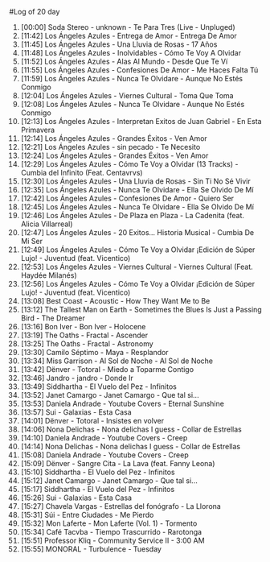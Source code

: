 #Log of 20 day

1. [00:00] Soda Stereo - unknown - Te Para Tres (Live - Unpluged)
1. [11:42] Los Ángeles Azules - Entrega de Amor - Entrega De Amor
1. [11:45] Los Ángeles Azules - Una Lluvia de Rosas - 17 Años
1. [11:48] Los Ángeles Azules - Inolvidables - Cómo Te Voy A Olvidar
1. [11:52] Los Ángeles Azules - Alas Al Mundo - Desde Que Te Ví
1. [11:55] Los Ángeles Azules - Confesiones De Amor - Me Haces Falta Tú
1. [11:59] Los Ángeles Azules - Nunca Te Olvidare - Aunque No Estés Conmigo
1. [12:04] Los Ángeles Azules - Viernes Cultural - Toma Que Toma
1. [12:08] Los Ángeles Azules - Nunca Te Olvidare - Aunque No Estés Conmigo
1. [12:13] Los Ángeles Azules - Interpretan Exitos de Juan Gabriel - En Esta Primavera
1. [12:14] Los Ángeles Azules - Grandes Éxitos - Ven Amor
1. [12:21] Los Ángeles Azules - sin pecado - Te Necesito
1. [12:24] Los Ángeles Azules - Grandes Éxitos - Ven Amor
1. [12:29] Los Ángeles Azules - Cómo Te Voy a Olvidar (13 Tracks) - Cumbia del Infinito (Feat. Centavrvs)
1. [12:30] Los Ángeles Azules - Una Lluvia de Rosas - Sin Ti No Sé Vivir
1. [12:35] Los Ángeles Azules - Nunca Te Olvidare - Ella Se Olvido De Mí
1. [12:42] Los Ángeles Azules - Confesiones De Amor - Quiero Ser
1. [12:45] Los Ángeles Azules - Nunca Te Olvidare - Ella Se Olvido De Mí
1. [12:46] Los Ángeles Azules - De Plaza en Plaza - La Cadenita (feat. Alicia Villarreal)
1. [12:47] Los Ángeles Azules - 20 Exitos... Historia Musical - Cumbia De Mi Ser
1. [12:49] Los Ángeles Azules - Cómo Te Voy a Olvidar ¡Edición de Súper Lujo! - Juventud (feat. Vicentico)
1. [12:53] Los Ángeles Azules - Viernes Cultural - Viernes Cultural (Feat. Haydée Milanés)
1. [12:56] Los Ángeles Azules - Cómo Te Voy a Olvidar ¡Edición de Súper Lujo! - Juventud (feat. Vicentico)
1. [13:08] Best Coast - Acoustic - How They Want Me to Be
1. [13:12] The Tallest Man on Earth - Sometimes the Blues Is Just a Passing Bird - The Dreamer
1. [13:16] Bon Iver - Bon Iver - Holocene
1. [13:19] The Oaths - Fractal - Ascender
1. [13:25] The Oaths - Fractal - Astronomy
1. [13:30] Camilo Séptimo - Maya - Resplandor
1. [13:34] Miss Garrison - Al Sol de Noche - Al Sol de Noche
1. [13:42] Dënver - Totoral - Miedo a Toparme Contigo
1. [13:46] Jandro - jandro - Donde Ir
1. [13:49] Siddhartha - El Vuelo del Pez - Infinitos
1. [13:52] Janet Camargo - Janet Camargo - Que tal si...
1. [13:53] Daniela Andrade - Youtube Covers - Eternal Sunshine
1. [13:57] Sui - Galaxias - Esta Casa
1. [14:01] Dënver - Totoral - Insistes en volver
1. [14:06] Nona Delichas - Nona delichas I guess - Collar de Estrellas
1. [14:10] Daniela Andrade - Youtube Covers - Creep
1. [14:14] Nona Delichas - Nona delichas I guess - Collar de Estrellas
1. [15:08] Daniela Andrade - Youtube Covers - Creep
1. [15:09] Dënver - Sangre Cita - La Lava (feat. Fanny Leona)
1. [15:10] Siddhartha - El Vuelo del Pez - Infinitos
1. [15:12] Janet Camargo - Janet Camargo - Que tal si...
1. [15:17] Siddhartha - El Vuelo del Pez - Infinitos
1. [15:26] Sui - Galaxias - Esta Casa
1. [15:27] Chavela Vargas - Estrellas del fonógrafo - La Llorona
1. [15:31] Súi - Entre Ciudades - Me Pierdo
1. [15:32] Mon Laferte - Mon Laferte (Vol. 1) - Tormento
1. [15:34] Café Tacvba - Tiempo Trascurrido - Rarotonga
1. [15:51] Professor Kliq - Community Service II - 3:00 AM
1. [15:55] MONORAL - Turbulence - Tuesday
